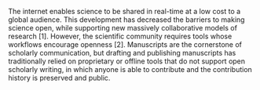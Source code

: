 The internet enables science to be shared in real-time at a low cost to a global audience. This development has decreased the barriers to making science open, while supporting new massively collaborative models of research [1]. However, the scientific community requires tools whose workflows encourage openness [2]. Manuscripts are the cornerstone of scholarly communication, but drafting and publishing manuscripts has traditionally relied on proprietary or offline tools that do not support open scholarly writing, in which anyone is able to contribute and the contribution history is preserved and public.
